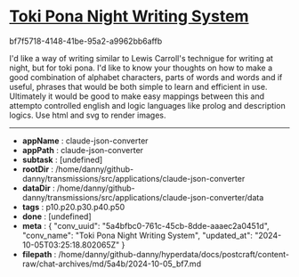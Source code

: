 # [Toki Pona Night Writing System](https://claude.ai/chat/5a4bfbc0-761c-45cb-8dde-aaaec2a0451d)

bf7f5718-4148-41be-95a2-a9962bb6affb

I'd like a way of writing similar to Lewis Carroll's technigue for writing at night, but for toki pona. I'd like to know your thoughts on how to make a good combination of alphabet characters, parts of words and words and if useful, phrases that would be both simple to learn and efficient in use. Ultimately it would be good to make easy  mappings between this and attempto controlled english and logic languages like prolog and description logics. Use html and svg to render images.

---

* **appName** : claude-json-converter
* **appPath** : claude-json-converter
* **subtask** : [undefined]
* **rootDir** : /home/danny/github-danny/transmissions/src/applications/claude-json-converter
* **dataDir** : /home/danny/github-danny/transmissions/src/applications/claude-json-converter/data
* **tags** : p10.p20.p30.p40.p50
* **done** : [undefined]
* **meta** : {
  "conv_uuid": "5a4bfbc0-761c-45cb-8dde-aaaec2a0451d",
  "conv_name": "Toki Pona Night Writing System",
  "updated_at": "2024-10-05T03:25:18.802065Z"
}
* **filepath** : /home/danny/github-danny/hyperdata/docs/postcraft/content-raw/chat-archives/md/5a4b/2024-10-05_bf7.md
